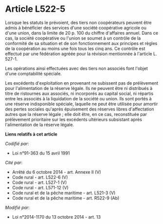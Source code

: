 # Article L522-5

Lorsque les statuts le prévoient, des tiers non coopérateurs peuvent être admis à bénéficier des services d'une société
coopérative agricole ou d'une union, dans la limite de 20 p. 100 du chiffre d'affaires annuel. Dans ce cas, la société
coopérative ou l'union se soumet à un contrôle de la conformité de sa situation et de son fonctionnement aux principes et
règles de la coopération au moins une fois tous les cinq ans. Ce contrôle est effectué par une fédération agréée pour la
révision mentionnée à l'article L. 527-1.

Les opérations ainsi effectuées avec des tiers non associés font l'objet d'une comptabilité spéciale. 

Les excédents d'exploitation en provenant ne subissent pas de prélèvement pour l'alimentation de la réserve légale. Ils ne
peuvent être ni distribués à titre de ristournes aux associés, ni incorporés au capital social, ni répartis entre les
associés à la liquidation de la société ou union. Ils sont portés à une réserve indisponible spéciale, laquelle ne peut être
utilisée pour amortir des pertes sociales qu'après épuisement des réserves libres d'affectation autres que la réserve
légale ; elle doit être, en ce cas, reconstituée par prélèvement prioritaire sur les excédents ultérieurs subsistant après
l'alimentation de la réserve légale.

**Liens relatifs à cet article**

_Codifié par_:

  - Loi n°91-363 du 15 avril 1991

_Cité par_:

  - Arrêté du 6 octobre 2014 - art. Annexe II (V)
  - Code rural - art. L522-6 (V)
  - Code rural - art. L527-1 (V)
  - Code rural - art. L571-12 (V)
  - Code rural et de la pêche maritime - art. L521-3 (V)
  - Code rural et de la pêche maritime - art. R522-9 (Ab)

_Modifié par_:

  - Loi n°2014-1170 du 13 octobre 2014 - art. 13
